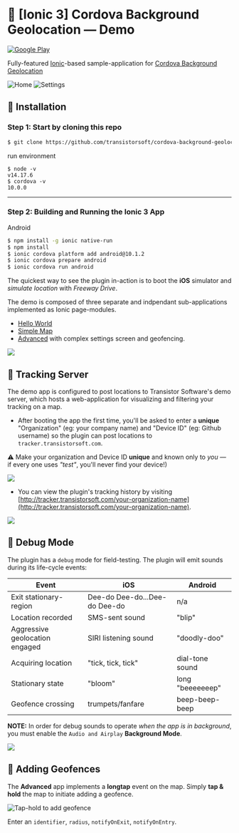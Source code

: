 # :large_blue_diamond: [Ionic 3] Cordova Background Geolocation &mdash; Demo

[![Google Play](https://dl.dropboxusercontent.com/s/80rf906x0fheb26/google-play-icon.png?dl=1)](https://play.google.com/store/apps/details?id=com.transistorsoft.backgroundgeolocation.ionic2)

Fully-featured [Ionic](http://ionicframework.com/)-based sample-application for [Cordova Background Geolocation](http://shop.transistorsoft.com/pages/cordova-background-geolocation-premium)

![Home](https://dl.dropboxusercontent.com/s/byaayezphkwn36h/home-framed-350.png?dl=1)
![Settings](https://dl.dropboxusercontent.com/s/8lvnpp0gowitagq/settings-framed-350.png?dl=1)

## :large_blue_diamond: Installation

### Step 1: Start by cloning this repo

```bash
$ git clone https://github.com/transistorsoft/cordova-background-geolocation-SampleApp.git
```

run environment
```
$ node -v
v14.17.6
$ cordova -v
10.0.0
```

----------------------------------------------------------------------------

### Step 2:  Building and Running the Ionic 3 App
Android
```bash
$ npm install -g ionic native-run
$ npm install
$ ionic cordova platform add android@10.1.2
$ ionic cordova prepare android
$ ionic cordova run android
```

The quickest way to see the plugin in-action is to boot the **iOS** simulator and *simulate location* with *Freeway Drive*.

The demo is composed of three separate and indpendant sub-applications implemented as Ionic page-modules.

- [Hello World](./src/pages/hello-world/hello-world.ts)
- [Simple Map](./src/pages/simple-map/simple-map.ts)
- [Advanced](./src/pages/advanced) with complex settings screen and geofencing.

![](https://dl.dropboxusercontent.com/s/w87uylrgij9kd7r/ionic-demo-home.png?dl=1)

## :large_blue_diamond: Tracking Server

The demo app is configured to post locations to Transistor Software's demo server, which hosts a web-application for visualizing and filtering your tracking on a map.

- After booting the app the first time, you'll be asked to enter a **unique** "Organization" (eg: your company name) and "Device ID" (eg: Github username) so the plugin can post locations to `tracker.transistorsoft.com`.

:warning: Make your organization and Device ID **unique** and known only to *you* &mdash; if every one uses *"test"*, you'll never find your device!)

![](https://dl.dropboxusercontent.com/s/yhb311q5shxri36/ionic-demo-username.png?dl=1)

- You can view the plugin's tracking history by visiting [http://tracker.transistorsoft.com/your-organization-name](http://tracker.transistorsoft.com/your-organization-name).

![](https://dl.dropboxusercontent.com/s/1a4far51w70rjvj/Screenshot%202017-08-16%2011.34.43.png?dl=1)

## :large_blue_diamond: Debug Mode

The plugin has a `debug` mode for field-testing.  The plugin will emit sounds during its life-cycle events:

| Event | iOS | Android |
|-------|-----|---------|
| Exit stationary-region | Dee-do Dee-do...Dee-do Dee-do | n/a |
| Location recorded | SMS-sent sound | "blip" |
| Aggressive geolocation engaged | SIRI listening sound | "doodly-doo" |
| Acquiring location | "tick, tick, tick" | dial-tone sound |
| Stationary state | "bloom" | long "beeeeeeep" |
| Geofence crossing | trumpets/fanfare | beep-beep-beep |

**NOTE:**  In order for debug sounds to operate *when the app is in background*, you must enable the `Audio and Airplay` **Background Mode**.

![](https://dl.dropboxusercontent.com/s/fl7exx3g8whot9f/enable-background-audio.png?dl=1)

## :large_blue_diamond: Adding Geofences

The **Advanced** app implements a **longtap** event on the map.  Simply **tap & hold** the map to initiate adding a geofence.

![Tap-hold to add geofence](https://dl.dropboxusercontent.com/s/vpyc1fr66q4sixy/screenshot-add-geofence.png?dl=1)

Enter an `identifier`, `radius`, `notifyOnExit`, `notifyOnEntry`.


